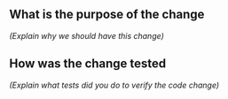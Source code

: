 ## What is the purpose of the change

*(Explain why we should have this change)*

## How was the change tested

*(Explain what tests did you do to verify the code change)*
